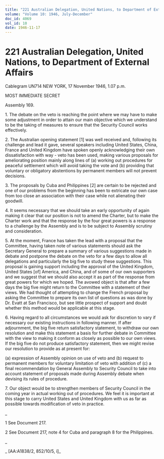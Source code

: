 ```yaml
---
title: "221 Australian Delegation, United Nations, to Department of External Affairs"
volume: "Volume 10: 1946, July-December"
doc_id: 4069
vol_id: 10
date: 1946-11-17
---
```


# 221 Australian Delegation, United Nations, to Department of External Affairs

Cablegram UN714 NEW YORK, 17 November 1946, 1.07 p.m.

MOST IMMEDIATE SECRET

Assembly 169.

1\. The debate on the veto is reaching the point where we may have to make some adjustment in order to attain our main objective which we understand to be the taking of measures to ensure that the Security Council works effectively.

2\. The Australian opening statement [1] was well received and, following its challenge and lead it gave, several speakers including United States, China, France and United Kingdom have spoken openly acknowledging their own dissatisfaction with way - veto has been used, making various proposals for ameliorating position mainly along lines of (a) working out procedures for peaceful settlement which will avoid taking the vote and (b) providing that voluntary or obligatory abstentions by permanent members will not prevent decisions.

3\. The proposals by Cuba and Philippines [2] are certain to be rejected and one of our problems from the beginning has been to extricate our own case from too close an association with their case while not alienating their goodwill.

4\. It seems necessary that we should take an early opportunity of again making it clear that our position is not to amend the Charter, but to make the Charter work and that the response by the four great powers is a response to a challenge by the Assembly and is to be subject to Assembly scrutiny and consideration.

5\. At the moment, France has taken the lead with a proposal that the Committee, having taken note of various statements should ask the Secretary General to prepare a summary of various suggestions made in debate and postpone the debate on the veto for a few days to allow all delegations and particularly the big five to study these suggestions. This proposal is gaining support including the approval of the United Kingdom, United States [of] America, and China, and of some of our own supporters and we suggest that we should also accept it as part of the response from great powers for which we hoped. The avowed object is that after a few days the big five might return to the Committee with a statement of their views. We had thought of attempting to change the French proposal by asking the Committee to prepare its own list of questions as was done by Dr. Evatt at San Francisco, but see little prospect of support and doubt whether this method would be applicable at this stage.

6\. Having regard to all circumstances we would ask for discretion to vary if necessary our existing instructions in following manner. If after adjournment, the big five return satisfactory statement, to withdraw our own resolution and make this statement a basis for further debate in Committee with the view to making it conform as closely as possible to our own views. If the big five do not produce satisfactory statement, then we might revise our resolution to provide as at present for:

(a) expression of Assembly opinion on use of veto and (b) request to permanent members for voluntary limitation of veto with addition of (c) a final recommendation by General Assembly to Security Council to take into account statement of proposals made during Assembly debate when devising its rules of procedure.

7\. Our object would be to strengthen members of Security Council in the coming year in actual working out of procedures. We feel it is important at this stage to carry United States and United Kingdom with us as far as possible towards modification of veto in practice.

_

1 See Document 217.

2 See Document 217, note 4 for Cuba and paragraph 8 for the Philippines.

_

_ [AA:A1838/2, 852/10/5, i]_
